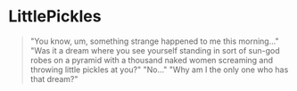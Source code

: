 # LittlePickles

> "You know, um, something strange happened to me this morning..."
> "Was it a dream where you see yourself standing in sort of sun-god robes on a pyramid with a thousand naked women screaming and throwing little pickles at you?"
> "No..."
> "Why am I the only one who has that dream?"


<!---
littlepickles/littlepickles is a ✨ special ✨ repository because its `README.md` (this file) appears on your GitHub profile.
You can click the Preview link to take a look at your changes.
--->
